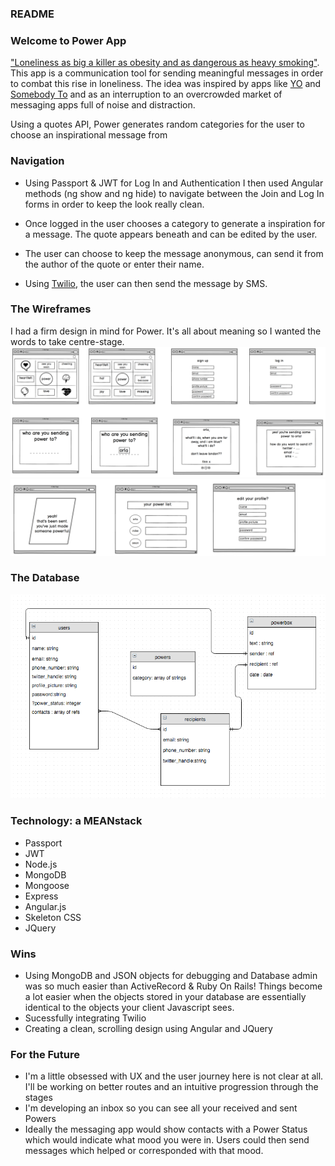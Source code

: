 ### README

### Welcome to Power App


["Loneliness as big a killer as obesity and as dangerous as heavy smoking"](http://www.nhs.uk/news/2015/03March/Pages/Loneliness-increases-risk-of-premature-death.aspx).  
This app is a communication tool for sending meaningful messages in order to combat this rise in loneliness. The idea was inspired by apps like [YO](https://www.justyo.co/) and [Somebody To](http://somebodyapp.com/) and as an interruption to an overcrowded market of messaging apps full of noise and distraction. 

Using a quotes API, Power generates random categories for the user to choose an inspirational message from

### Navigation 
* Using Passport & JWT for Log In and Authentication I then used Angular methods (ng show and ng hide) to navigate between the Join and Log In forms in order to keep the look really clean. 

* Once logged in the user chooses a category to generate a inspiration for a message. The quote appears beneath and can be edited by the user. 

* The user can choose to keep the message anonymous, can send it from the author of the quote or enter their name. 

* Using [Twilio](https://www.twilio.com/), the user can then send the message by SMS. 

### The Wireframes

I had a firm design in mind for Power. It's all about meaning so I wanted the words to take centre-stage.
![image](https://github.com/FinnCavanagh/power-app-front-end/blob/master/images/power-wireframes-1.png)
![image](https://github.com/FinnCavanagh/power-app-front-end/blob/master/images/power-wireframes-2.png)


### The Database
![image](https://github.com/FinnCavanagh/power-app-front-end/blob/master/images/power-database-diagram.png)

### Technology: a MEANstack 

* Passport
* JWT
* Node.js
* MongoDB
* Mongoose
* Express
* Angular.js
* Skeleton CSS
* JQuery

### Wins
* Using MongoDB and JSON objects for debugging and Database admin was so much easier than ActiveRecord & Ruby On Rails! Things become a lot easier when the objects stored in your database are essentially identical to the objects your client Javascript sees. 
* Sucessfully integrating Twilio
* Creating a clean, scrolling design using Angular and JQuery

### For the Future
* I'm a little obsessed with UX and the user journey here is not clear at all. I'll be working on better routes and an intuitive progression through the stages
* I'm developing an inbox so you can see all your received and sent Powers
* Ideally the messaging app would show contacts with a Power Status which would indicate what mood you were in. Users could then send messages which helped or corresponded with that mood.




